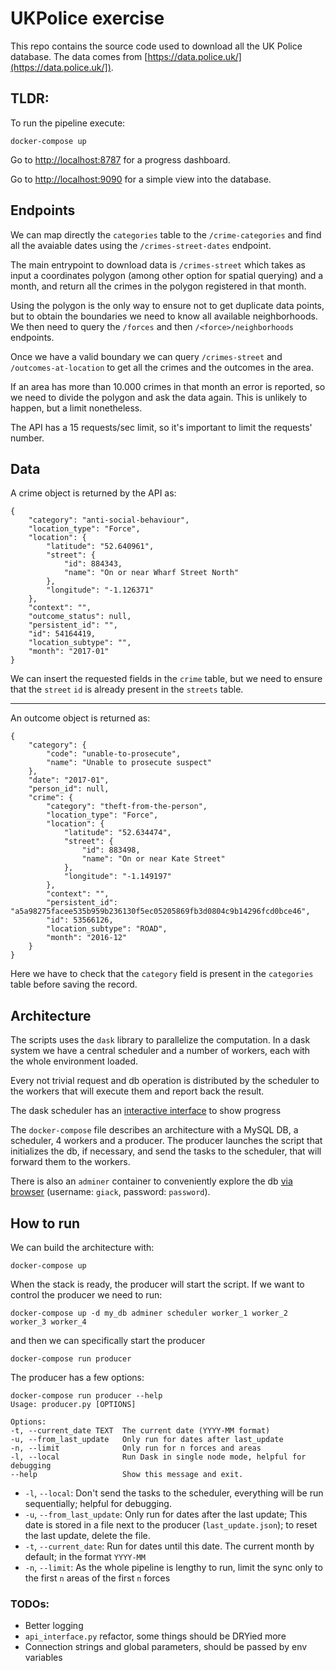 # UKPolice exercise

This repo contains the source code used to download all the UK Police database.
The data comes from [https://data.police.uk/](https://data.police.uk/]).

## TLDR:
To run the pipeline execute:

    docker-compose up


Go to [http://localhost:8787](http://localhost:8787) for a progress dashboard.

Go to [http://localhost:9090](http://localhost:9090) for a simple view into the database.

## Endpoints
We can map directly the `categories` table to the `/crime-categories`
and find all the avaiable dates using the `/crimes-street-dates` endpoint.

The main entrypoint to download data is `/crimes-street` which takes as input a coordinates polygon (among other option for spatial querying) and a month, and return all the crimes in the polygon registered in that month.

Using the polygon is the only way to ensure not to get duplicate data points, but to obtain the boundaries we need to know all available neighborhoods.
We then need to query the `/forces` and then `/<force>/neighborhoods` endpoints.

Once we have a valid boundary we can query `/crimes-street` and `/outcomes-at-location` to get all the crimes and the outcomes in the area.

If an area has more than 10.000 crimes in that month an error is reported, so we need to divide the polygon and ask the data again. This is unlikely to happen, but a limit nonetheless.

The API has a 15 requests/sec limit, so it's important to limit the requests' number.

## Data


A crime object is returned by the API as:

    {
        "category": "anti-social-behaviour",
        "location_type": "Force",
        "location": {
            "latitude": "52.640961",
            "street": {
                "id": 884343,
                "name": "On or near Wharf Street North"
            },
            "longitude": "-1.126371"
        },
        "context": "",
        "outcome_status": null,
        "persistent_id": "",
        "id": 54164419,
        "location_subtype": "",
        "month": "2017-01"
    }

We can insert the requested fields in the `crime` table, but we need to ensure that the `street` `id` is already present in the `streets` table.

---
An outcome object is returned as:

    {
        "category": {
            "code": "unable-to-prosecute",
            "name": "Unable to prosecute suspect"
        },
        "date": "2017-01",
        "person_id": null,
        "crime": {
            "category": "theft-from-the-person",
            "location_type": "Force",
            "location": {
                "latitude": "52.634474",
                "street": {
                    "id": 883498,
                    "name": "On or near Kate Street"
                },
                "longitude": "-1.149197"
            },
            "context": "",
            "persistent_id": "a5a98275facee535b959b236130f5ec05205869fb3d0804c9b14296fcd0bce46",
            "id": 53566126,
            "location_subtype": "ROAD",
            "month": "2016-12"
        }
    }

Here we have to check that the `category` field is present in the `categories` table before saving the record.

## Architecture

The scripts uses  the `dask` library to parallelize the computation.
In a dask system we have a central scheduler and a number of workers, each with the whole environment loaded.

Every not trivial request and db operation is distributed by the scheduler to the workers that will execute them and report back the result.

The dask scheduler has an [interactive interface](http://localhost:8787) to show progress

The `docker-compose` file describes an architecture with a MySQL DB, a scheduler, 4 workers and a producer.
The producer launches the script that initializes the db, if necessary, and send the tasks to the scheduler, that will forward them to the workers.

There is also an `adminer` container to conveniently explore the db [via browser](http://localhost:9090) (username: `giack`, password: `password`).


## How to run

We can build the architecture with:

    docker-compose up

When the stack is ready, the producer will start the script.
If we want to control the producer we need to run:

    docker-compose up -d my_db adminer scheduler worker_1 worker_2 worker_3 worker_4

and then we can specifically start the producer

    docker-compose run producer

The producer has a few options:

    docker-compose run producer --help
    Usage: producer.py [OPTIONS]

    Options:
    -t, --current_date TEXT  The current date (YYYY-MM format)
    -u, --from_last_update   Only run for dates after last_update
    -n, --limit              Only run for n forces and areas
    -l, --local              Run Dask in single node mode, helpful for debugging
    --help                   Show this message and exit.

 - `-l`, `--local`: Don't send the tasks to the scheduler, everything will be run sequentially; helpful for debugging.
 - `-u`, `--from_last_update`: Only run for dates after the last update; This date is stored in a file next to the producer (`last_update.json`); to reset the last update, delete the file.
 - `-t`, `--current_date`: Run for dates until this date. The current month by default; in the format `YYYY-MM`
 - `-n`, `--limit`: As the whole pipeline is lengthy to run, limit the sync only to the first `n` areas of the first `n` forces

### TODOs:

 - Better logging
 - `api_interface.py` refactor, some things should be DRYied more
 - Connection strings and global parameters, should be passed by env variables
